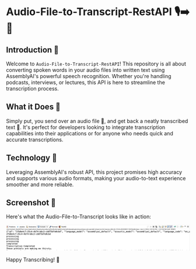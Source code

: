 # Audio-File-to-Transcript-RestAPI 🎙️➡️📝

## Introduction 🌟
Welcome to `Audio-File-to-Transcript-RestAPI`! This repository is all about converting spoken words in your audio files into written text using AssemblyAI's powerful speech recognition. Whether you're handling podcasts, interviews, or lectures, this API is here to streamline the transcription process.

## What it Does 🚀
Simply put, you send over an audio file 🎵, and get back a neatly transcribed text 📄. It's perfect for developers looking to integrate transcription capabilities into their applications or for anyone who needs quick and accurate transcriptions.

## Technology 🧠
Leveraging AssemblyAI's robust API, this project promises high accuracy and supports various audio formats, making your audio-to-text experience smoother and more reliable.

## Screenshot 📸
Here's what the Audio-File-to-Transcript looks like in action:

![Screenshot of Audio-File-to-Transcript](Screenshot-Output.png)


Happy Transcribing! 🎉
